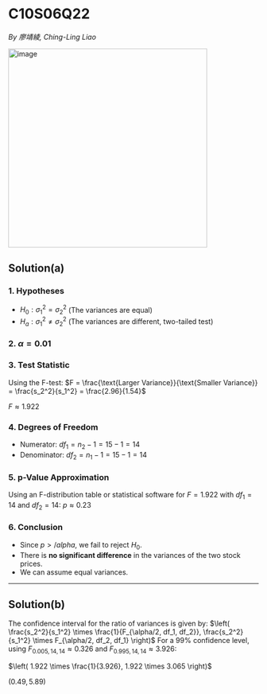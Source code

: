 # C10S06Q22

*By 廖靖綾, Ching-Ling Liao*

<img width="400" alt="image" src="https://github.com/user-attachments/assets/aa019316-6b54-448d-8d36-f4daf2656f60" />

## Solution(a)

### **1. Hypotheses**
- $H_0: \sigma_1^2 = \sigma_2^2$ (The variances are equal)
- $H_a: \sigma_1^2 \neq \sigma_2^2$ (The variances are different, two-tailed test)

### **2. $\alpha = 0.01$**

### **3. Test Statistic**
Using the F-test:
$F = \frac{\text{Larger Variance}}{\text{Smaller Variance}} = \frac{s_2^2}{s_1^2} = \frac{2.96}{1.54}$

$F \approx 1.922$

### **4. Degrees of Freedom**
- Numerator: $df_1 = n_2 - 1 = 15 - 1 = 14$
- Denominator: $df_2 = n_1 - 1 = 15 - 1 = 14$

### **5. p-Value Approximation**
Using an F-distribution table or statistical software for $F = 1.922$ with $df_1 = 14$ and $df_2 = 14$:
$p \approx 0.23$

### **6. Conclusion**
- Since $p > /alpha$, we fail to reject $H_0$.
- There is **no significant difference** in the variances of the two stock prices.
- We can assume equal variances.

---

## **Solution(b)**
The confidence interval for the ratio of variances is given by:
$\left( \frac{s_2^2}{s_1^2} \times \frac{1}{F_{\alpha/2, df_1, df_2}}, \frac{s_2^2}{s_1^2} \times F_{\alpha/2, df_2, df_1} \right)$
For a 99% confidence level, using $F_{0.005, 14, 14} \approx 0.326$ and $F_{0.995, 14, 14} \approx 3.926$:

$\left( 1.922 \times \frac{1}{3.926}, 1.922 \times 3.065 \right)$

$(0.49, 5.89)$

